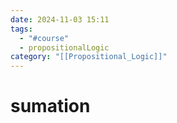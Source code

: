 ```yaml
---
date: 2024-11-03 15:11
tags:
  - "#course"
  - propositionalLogic
category: "[[Propositional_Logic]]"
---
```

# sumation
